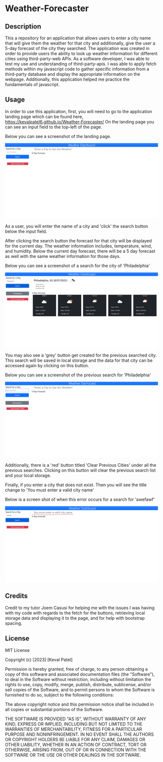 # Weather-Forecaster

## Description 
This a repository for an application that allows users to enter a city name that will give them the weather for that city and additionally, give the user a 5-day forecast of the city they searched. The application was created in order to provide users the ability to look up weather information for different cities using third-party-web APIs. As a software developer, I was able to test my use and understanding of third-party-apis. I was able to apply fetch methods within my javascript code to gather specific information from a third-party database and display the appropriate information on the webpage. Additionally, this application helped me practice the fundamentals of javascript.


## Usage
In order to use this application, first, you will need to go to the application landing page which can be found here, https://kevalpatel6.github.io/Weather-Forecaster/ On the landing page you can see an input field to the top-left of the page. 

Below you can see a screenshot of the landing page.

![Alt text](assets/landing-page.PNG)

As a user, you will enter the name of a city and 'click' the search button below the input field. 

After clicking the search button the forecast for that city will be displayed for the current day. The weather information includes, temperature, wind, and humidity. Below the current day forecast, there will be a 5 day forecast as well with the same weather information for those days. 

Below you can see a screenshot of a search for the city of 'Philadelphia'

![Alt text](assets/city-search-example.PNG)

You may also see a 'grey' button get created for the previous searched city. This search will be saved in local storage and the data for that city can be accessed again by clicking on this button. 

Below you can see a screenshot of the previous search for 'Philadelphia'

![Alt text](assets/saved-search.PNG)

Additionally, there is a 'red' button titled 'Clear Previous Cities' under all the previous searches. Clicking on this button will clear the previous search list and your local storage. 

Finally, if you enter a city that does not exist. Then you will see the title change to 'You must enter a valid city name'

Below is a screen shot of when this error occurs for a search for 'awefawf'

![Alt text](assets/city-name-error.PNG)

## Credits
Credit to my tutor Joem Casusi for helping me with the issues I was having with my code with regards to the fetch for the buttons, retrieving local storage data and displaying it to the page, and for help with bootstrap spacing.

## License
MIT License

Copyright (c) [2023] [Keval Patel]

Permission is hereby granted, free of charge, to any person obtaining a copy of this software and associated documentation files (the "Software"), to deal in the Software without restriction, including without limitation the rights to use, copy, modify, merge, publish, distribute, sublicense, and/or sell copies of the Software, and to permit persons to whom the Software is furnished to do so, subject to the following conditions:

The above copyright notice and this permission notice shall be included in all copies or substantial portions of the Software.

THE SOFTWARE IS PROVIDED "AS IS", WITHOUT WARRANTY OF ANY KIND, EXPRESS OR IMPLIED, INCLUDING BUT NOT LIMITED TO THE WARRANTIES OF MERCHANTABILITY, FITNESS FOR A PARTICULAR PURPOSE AND NONINFRINGEMENT. IN NO EVENT SHALL THE AUTHORS OR COPYRIGHT HOLDERS BE LIABLE FOR ANY CLAIM, DAMAGES OR OTHER LIABILITY, WHETHER IN AN ACTION OF CONTRACT, TORT OR OTHERWISE, ARISING FROM, OUT OF OR IN CONNECTION WITH THE SOFTWARE OR THE USE OR OTHER DEALINGS IN THE SOFTWARE.